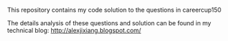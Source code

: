 This repository contains my code solution to the questions in careercup150

The details analysis of these questions and solution can be found in my technical blog:
http://alexjixiang.blogspot.com/
